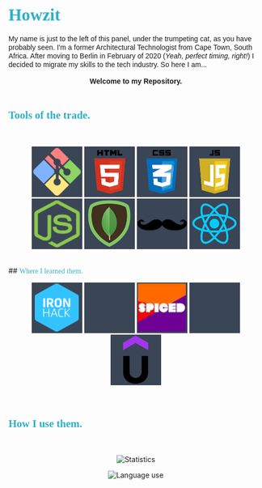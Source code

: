 # <span style="color:#2DB0C5; font-family:Georgia; font-size:1.2em;"> Howzit</span>

<div>
<span style="font-family:Helvetica; text-align:center;">My name is just to the left of this panel, under the trumpeting cat, as you have probably seen. I'm a former Architectural Technologist from Cape Town, South Africa. After moving to Berlin in February of 2020 (<i>Yeah, perfect timing, right!</i>) I decided to migrate my skills to the tech industry. So here I am...</br></br> <div><b>Welcome to my Repository.</b></div>
</span>
</div>
</br>

## <span style="color:#2DB0C5; font-family:Georgia;"> Tools of the trade.

</span>
</br>
<div style="text-align: center">

[![](./assets/gitbash.png "deltree c:")](https://developer.mozilla.org/en-US/docs/Web/HTML)
[![](./assets/html5.png "maybe I should put it in another div")](https://developer.mozilla.org/en-US/docs/Web/HTML)
[![](./assets/CSS.png "just align to the !&$%ing centre")](https://developer.mozilla.org/en-US/docs/Web/CSS)
[![](./assets/Javascript.png "This stuff makes my heart race")](https://developer.mozilla.org/en-US/docs/Web/Javascript)
[![](./assets/node.png "like Fred in finance, always been there, must be important, does black magic")](https://nodejs.org/en/about/)
[![](./assets/Mongo.png ".gitignore .env")](https://nodejs.org/en/about/)
[![](./assets/Handlebars.png "Yes, yes, my little cookie cutter")](https://www.handlebarsjs.com/)
[![](./assets/React.png "who needs pagination")](https://nodejs.org/en/about/)

</div>
</br>
<!--  'C:\Users\Adacra\AppData\Local\Packages\CanonicalGroupLimited.Ubuntu_79rhkp1fndgsc\LocalState\ext4.vhdx' to WSL2: The system cannot find the file specified. -->
## <span style="color:#2DB0C5; font-family:Georgia;">Where I learned them.</span>
</br>
<div style="text-align: center">

[![](./assets/ironhack.png "October 2022")](https://www.ironhack.com/de/berlin)
![](./assets/blank.png)
[![](./assets/spiced.jpg "March 2023")](https://www.spiced-academy.com/en)
![](./assets/blank.png)
[![](./assets/udemy.png "October 2022")](https://www.ironhack.com/de/berlin)

</div>
</br>

## <span style="color:#2DB0C5; font-family:Georgia;">How I use them.</span>

</br>

<div style="text-align: center">

![Statistics](https://github-readme-stats.vercel.app/api?username=AdaCra&show_icons=true)

![Language use](https://github-readme-stats.vercel.app/api/top-langs/?username=AdaCra&theme=blue-darkgrey)

</div>
